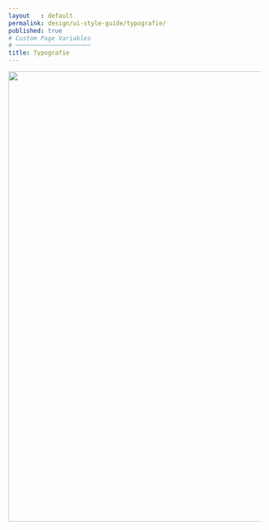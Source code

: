```yaml
---
layout   : default
permalink: design/ui-style-guide/typografie/
published: true
# Custom Page Variables
# ─────────────────────
title: Typografie
---
```


<img width="900px" src="../../../images/Typografie.jpg">
